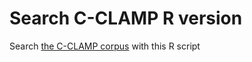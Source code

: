 # Search C-CLAMP R version
Search [the C-CLAMP corpus](https://www.aup-online.com/content/journals/10.5117/NEDTAA2021.3.002.PIER) with this R script
